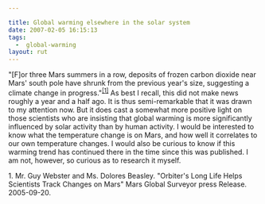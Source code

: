 ```yaml
---

title: Global warming elsewhere in the solar system
date: 2007-02-05 16:15:13
tags:
  -  global-warming
layout: rut
---
```


"[F]or three Mars summers in a row, deposits of frozen carbon dioxide near Mars' south pole have shrunk from the previous year's size, suggesting a climate change in progress."<sup>[\[1\]][ref1]</sup> As best I recall, this did not make news roughly a year and a half ago.  It is thus semi-remarkable that it was drawn to my attention now.  But it does cast a somewhat more positive light on those scientists who are insisting that global warming is more significantly influenced by solar activity than by human activity.  I would be interested to know what the temperature change is on Mars, and how well it correlates to our own temperature changes.  I would also be curious to know if this warming trend has continued there in the time since this was published.  I am not, however, so curious as to research it myself. 


<div markdown="1" class="postrefs">
1. Mr. Guy Webster and Ms. Dolores Beasley.  "Orbiter's Long Life Helps Scientists Track Changes on Mars"  Mars Global Surveyor press Release.  2005-09-20.   <http://mars.jpl.nasa.gov/mgs/newsroom/20050920a.html>
</div>

[ref1]: <http://mars.jpl.nasa.gov/mgs/newsroom/20050920a.html> "Orbiter's Long Life Helps Scientists Track Changes on Mars"

